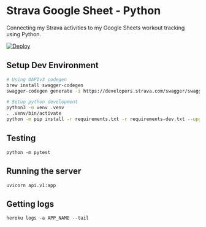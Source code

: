 # Strava Google Sheet - Python

Connecting my Strava activities to my Google Sheets workout tracking using Python.

[![Deploy](https://www.herokucdn.com/deploy/button.svg)](https://heroku.com/deploy)

## Setup Dev Environment

```bash
# Using OAPIv3 codegen
brew install swagger-codegen
swagger-codegen generate -i https://developers.strava.com/swagger/swagger.json -l python -o strava

# Setup python development
python3 -m venv .venv
. .venv/bin/activate
python -m pip install -r requirements.txt -r requirements-dev.txt --upgrade
```

## Testing

```
python -m pytest
```

## Running the server

```
uvicorn api.v1:app
```

## Getting logs

```
heroku logs -a APP_NAME --tail
```
